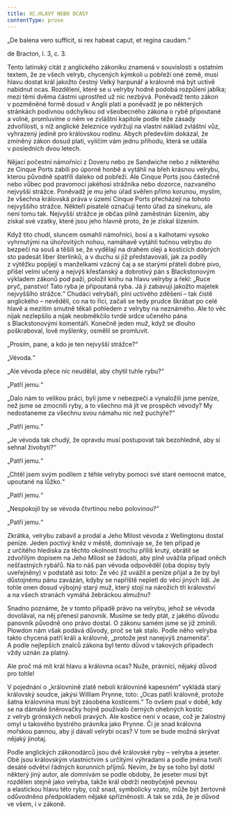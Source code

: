 ```yaml
---
title: XC.HLAVY NEBO OCASY
contentType: prose
---
```


„De balena vero sufficit, si rex habeat caput, et regina caudam.“

de Bracton, l. 3, c. 3.

Tento latinský citát z anglického zákoníku znamená v souvislosti s ostatním textem, že ze všech velryb, chycených kýmkoli u pobřeží oné země, musí hlavu dostat král jakožto čestný Velký harpunář a královně má být uctivě nabídnut ocas. Rozdělení, které se u velryby hodně podobá rozpůlení jablka; mezi těmi dvěma částmi uprostřed už nic nezbývá. Poněvadž tento zákon v pozměněné formě dosud v Anglii platí a poněvadž je po některých stránkách podivnou odchylkou od všeobecného zákona o rybě připoutané a volné, promluvíme o něm ve zvláštní kapitole podle téže zásady zdvořilosti, s níž anglické železnice vydržují na vlastní náklad zvláštní vůz, vyhrazený jedině pro královskou rodinu. Abych především dokázal, že zmíněný zákon dosud platí, vylíčím vám jednu příhodu, která se udála v posledních dvou letech.

Nějací počestní námořníci z Doveru nebo ze Sandwiche nebo z některého ze Cinque Ports zabili po úporné honbě a vytáhli na břeh krásnou velrybu, kterou původně spatřili daleko od pobřeží. Ale Cinque Ports jsou částečně nebo vůbec pod pravomocí jakéhosi strážníka nebo dozorce, nazvaného nejvyšší strážce. Poněvadž je mu jeho úřad svěřen přímo korunou, myslím, že všechna královská práva v území Cinque Ports přecházejí na tohoto nejvyššího strážce. Někteří pisatelé označují tento úřad za sinekuru, ale není tomu tak. Nejvyšší strážce je občas pilně zaměstnán šizením, aby získal své vzatky, které jsou jeho hlavně proto, že je získal šizením.

Když tito chudí, sluncem osmahlí námořníci, bosí a s kalhotami vysoko vyhrnutými na úhořovitých nohou, namáhavě vytáhli tučnou velrybu do bezpečí na souš a těšili se, že vydělají na drahém oleji a kosticích dobrých sto padesát liber šterlinků, a v duchu si již představovali, jak za podíly z výtěžku popíjejí s manželkami vzácný čaj a se starými přáteli dobré pivo, přišel velmi učený a nejvýš křesťanský a dobrotivý pán s Blackstonovým výkladem zákonů pod paží, položil knihu na hlavu velryby a řekl: „Ruce pryč, panstvo! Tato ryba je připoutaná ryba. Já ji zabavuji jakožto majetek nejvyššího strážce.“ Chudáci velrybáři, plni uctivého zděšení – tak čistě anglického – nevěděli, co na to říci, začali se tedy prudce škrábat po celé hlavě a mezitím smutně těkali pohledem z velryby na neznámého. Ale to věc nijak nezlepšilo a nijak neobměkčilo tvrdé srdce učeného pána s Blackstonovými komentáři. Konečně jeden muž, když se dlouho poškraboval, lově myšlenky, osmělil se promluvit.

„Prosím, pane, a kdo je ten nejvyšší strážce?“

„Vévoda.“

„Ale vévoda přece nic neudělal, aby chytil tuhle rybu?“

„Patří jemu.“

„Dalo nám to velikou práci, byli jsme v nebezpečí a vynaložili jsme peníze, než jsme se zmocnili ryby, a to všechno má jít ve prospěch vévody? My nedostaneme za všechnu svou námahu nic než puchýře?“

„Patří jemu.“

„Je vévoda tak chudý, že opravdu musí postupovat tak bezohledně, aby si sehnal živobytí?“

„Patří jemu.“

„Chtěl jsem svým podílem z téhle velryby pomoci své staré nemocné matce, upoutané na lůžko.“

„Patří jemu.“

„Nespokojil by se vévoda čtvrtinou nebo polovinou?“

„Patří jemu.“

Zkrátka, velrybu zabavil a prodal a Jeho Milost vévoda z Wellingtonu dostal peníze. Jeden poctivý kněz v městě, domnívaje se, že ten případ je z určitého hlediska za těchto okolností trochu příliš krutý, obrátil se zdvořilým dopisem na Jeho Milost se žádostí, aby plně uvážila případ oněch nešťastných rybářů. Na to náš pan vévoda odpověděl (oba dopisy byly uveřejněny) v podstatě asi toto: Že věc již uvážil a peníze přijal a že by byl důstojnému pánu zavázán, kdyby se napříště nepletl do věcí jiných lidí. Je tohle onen dosud výbojný starý muž, který stojí na nárožích tří království a na všech stranách vymáhá žebráckou almužnu?

Snadno poznáme, že v tomto případě právo na velrybu, jehož se vévoda dovolával, na něj přenesl panovník. Musíme se tedy ptát, z jakého důvodu panovník původně ono právo dostal. O zákonu samém jsme se již zmínili. Plowdon nám však podává důvody, proč se tak stalo. Podle něho velryba takto chycená patří králi a královně, „protože jest nanejvýš znamenitá“. A podle nejlepších znalců zákona byl tento důvod v takových případech vždy uznán za platný.

Ale proč má mít král hlavu a královna ocas? Nuže, právníci, nějaký důvod pro tohle!

V pojednání o „královnině zlatě neboli královnině kapesném“ vykládá starý královský soudce, jakýsi William Prynne, toto: „Ocas patří královně, protože šatna královnina musí být zásobena kosticemi.“ To ovšem psal v době, kdy se na dámské šněrovačky hojně používalo černých ohebných kostic z velryb grónských neboli pravých. Ale kostice není v ocase, což je žalostný omyl u takového bystrého právníka jako Prynne. Či je snad královna mořskou pannou, aby jí dávali velrybí ocas? V tom se bude možná skrývat nějaký jinotaj.

Podle anglických zákonodárců jsou dvě královské ryby – velryba a jeseter. Obě jsou královským vlastnictvím s určitými výhradami a podle jména tvoří desáté odvětví řádných korunních příjmů. Nevím, že by se toho byl dotkl některý jiný autor, ale domnívám se podle obdoby, že jeseter musí být rozdělen stejně jako velryba, takže král obdrží neobyčejně pevnou a elastickou hlavu této ryby, což snad, symbolicky vzato, může být žertovně odůvodněno předpokladem nějaké spřízněnosti. A tak se zdá, že je důvod ve všem, i v zákoně.
